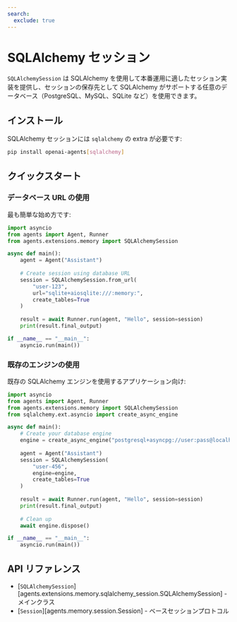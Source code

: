 ```yaml
---
search:
  exclude: true
---
```

# SQLAlchemy セッション

`SQLAlchemySession` は SQLAlchemy を使用して本番運用に適したセッション実装を提供し、セッションの保存先として SQLAlchemy がサポートする任意のデータベース（PostgreSQL、MySQL、SQLite など）を使用できます。

## インストール

SQLAlchemy セッションには `sqlalchemy` の extra が必要です:

```bash
pip install openai-agents[sqlalchemy]
```

## クイックスタート

### データベース URL の使用

最も簡単な始め方です:

```python
import asyncio
from agents import Agent, Runner
from agents.extensions.memory import SQLAlchemySession

async def main():
    agent = Agent("Assistant")
    
    # Create session using database URL
    session = SQLAlchemySession.from_url(
        "user-123",
        url="sqlite+aiosqlite:///:memory:",
        create_tables=True
    )
    
    result = await Runner.run(agent, "Hello", session=session)
    print(result.final_output)

if __name__ == "__main__":
    asyncio.run(main())
```

### 既存のエンジンの使用

既存の SQLAlchemy エンジンを使用するアプリケーション向け:

```python
import asyncio
from agents import Agent, Runner
from agents.extensions.memory import SQLAlchemySession
from sqlalchemy.ext.asyncio import create_async_engine

async def main():
    # Create your database engine
    engine = create_async_engine("postgresql+asyncpg://user:pass@localhost/db")
    
    agent = Agent("Assistant")
    session = SQLAlchemySession(
        "user-456",
        engine=engine,
        create_tables=True
    )
    
    result = await Runner.run(agent, "Hello", session=session)
    print(result.final_output)
    
    # Clean up
    await engine.dispose()

if __name__ == "__main__":
    asyncio.run(main())
```


## API リファレンス

- [`SQLAlchemySession`][agents.extensions.memory.sqlalchemy_session.SQLAlchemySession] - メインクラス
- [`Session`][agents.memory.session.Session] - ベースセッションプロトコル